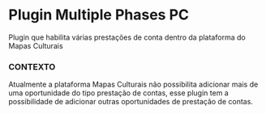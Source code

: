 # Plugin Multiple Phases PC
Plugin que habilita várias prestações de conta dentro da plataforma do Mapas Culturais

### CONTEXTO
Atualmente a plataforma Mapas Culturais não possibilita adicionar mais de uma oportunidade do tipo prestação de contas, esse plugin tem a possibilidade de adicionar outras oportunidades de prestação de contas.
